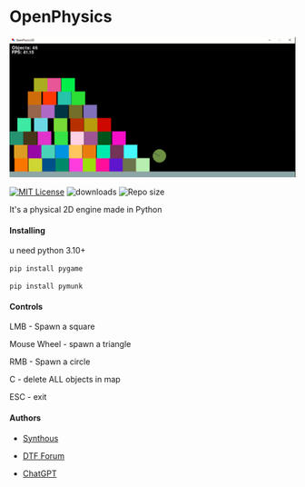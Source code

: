 # OpenPhysics
![App Screenshot](img/screenshot.PNG)

[![MIT License](https://img.shields.io/badge/license-MIT-blue.svg?style=flat)](http://choosealicense.com/licenses/mit/)
![downloads](https://img.shields.io/github/downloads/gooseURL/OpenPhysics/total)
![Repo size](https://img.shields.io/github/repo-size/gooseURL/OpenPhysics)

It's a physical 2D engine made in Python

<h4>Installing</h4>
u need python 3.10+

```pip install pygame```

```pip install pymunk```

<h4>Controls</h4>
LMB - Spawn a square

Mouse Wheel - spawn a triangle

RMB - Spawn a circle

C - delete ALL objects in map

ESC - exit

<h4>Authors</h4>

- [Synthous](t.me/SynthouS)

- [DTF Forum](dtf.ru)

- [ChatGPT](https://chat.openai.com/)
